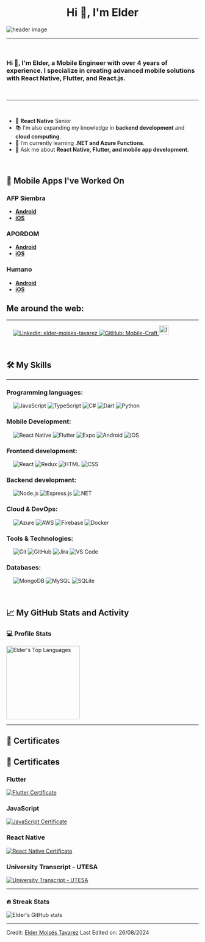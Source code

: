 <h1 align="center">Hi 👋, I'm Elder</h1>

<img src="https://addonwebsolutions.com/wp-content/uploads/2018/08/mobile-app-development-pg.jpg" align="center" alt="header image">

-------------------
&emsp;
<h3 align="left">Hi 👋, I'm Elder, a Mobile Engineer with over 4 years of experience. I specialize in creating advanced mobile solutions with React Native, Flutter, and React.js.</h3>
&emsp;

-------------------
&emsp;
- 📱 **React Native** Senior
- 📚 I'm also expanding my knowledge in **backend development** and **cloud computing**.
- 🌱 I’m currently learning **.NET and Azure Functions**.
- 💬 Ask me about **React Native, Flutter, and mobile app development**.

&emsp;


## 📱 Mobile Apps I've Worked On

### AFP Siembra
- **[Android](https://play.google.com/store/apps/details?id=com.appmovil.siembra)**
- **[iOS](https://apps.apple.com/do/app/mi-siembra/id1495099098?l=en-GB)**

### APORDOM
- **[Android](https://play.google.com/store/apps/details?id=com.solvex.apordom)**
- **[iOS](https://apps.apple.com/do/app/autoridad-portuaria-dominicana/id6479921366?l=en-GB)**

### Humano
- **[Android](https://play.google.com/store/apps/details?id=com.arshumano.app.android&pcampaignid=web_share)**
- **[iOS](https://apps.apple.com/do/app/humano/id905470413?l=en-GB)**
&emsp;

## Me around the web:
-------------------

&emsp;
<a href="https://www.linkedin.com/in/elder-moises-tavarez-4874b9151/">
    ![Linkedin: elder-moises-tavarez](https://img.shields.io/badge/-elder--moises--tavarez-blue?style=flat-square&logo=Linkedin&logoColor=white)
</a>
<a href="https://github.com/Mobile-Craft">
    ![GitHub: Mobile-Craft](https://img.shields.io/github/followers/Mobile-Craft?label=follow&style=social)
</a>
<a href="https://www.instagram.com/mobilecraft_?igsh=MWpueDlwYjR0bmhwOA==">
    <img src="https://upload.wikimedia.org/wikipedia/commons/thumb/9/95/Instagram_logo_2022.svg/1000px-Instagram_logo_2022.svg.png" alt="Instagram: Mobile-Craft" height="25">
</a>

&emsp;

## 🛠️ My Skills
-------------------
### Programming languages:
&emsp;
![JavaScript](https://img.shields.io/badge/-JavaScript-000?&logo=JavaScript)
![TypeScript](https://img.shields.io/badge/-TypeScript-000?&logo=TypeScript&logoColor=007ACC)
![C#](https://img.shields.io/badge/-C%23-000?&logo=C-Sharp)
![Dart](https://img.shields.io/badge/-Dart-000?&logo=Dart)
![Python](https://img.shields.io/badge/-Python-000?&logo=Python)

### Mobile Development:
&emsp;
![React Native](https://img.shields.io/badge/-React%20Native-000?&logo=React)
![Flutter](https://img.shields.io/badge/-Flutter-000?&logo=Flutter)
![Expo](https://img.shields.io/badge/-Expo-000?&logo=Expo)
![Android](https://img.shields.io/badge/-Android-000?&logo=Android)
![iOS](https://img.shields.io/badge/-iOS-000?&logo=Apple)

### Frontend development:
&emsp;
![React](https://img.shields.io/badge/-React-000?&logo=React)
![Redux](https://img.shields.io/badge/-Redux-000?&logo=Redux)
![HTML](https://img.shields.io/badge/-HTML-000?&logo=HTML5)
![CSS](https://img.shields.io/badge/-CSS-000?&logo=CSS3)

### Backend development:
&emsp;
![Node.js](https://img.shields.io/badge/-Node.js-000?&logo=Node.js)
![Express.js](https://img.shields.io/badge/-Express.js-000?&logo=Express)
![.NET](https://img.shields.io/badge/-.NET-000?&logo=.NET)

### Cloud & DevOps:
&emsp;
![Azure](https://img.shields.io/badge/-Azure-000?&logo=Microsoft-Azure)
![AWS](https://img.shields.io/badge/-AWS-000?&logo=Amazon-AWS)
![Firebase](https://img.shields.io/badge/-Firebase-000?&logo=Firebase)
![Docker](https://img.shields.io/badge/-Docker-000?&logo=Docker)

### Tools & Technologies:
&emsp;
![Git](https://img.shields.io/badge/-Git-000?&logo=Git)
![GitHub](https://img.shields.io/badge/-GitHub-000?&logo=GitHub)
![Jira](https://img.shields.io/badge/-Jira-000?&logo=Jira)
![VS Code](https://img.shields.io/badge/-VS%20Code-000?&logo=Visual-Studio-Code)

### Databases:
&emsp;
![MongoDB](https://img.shields.io/badge/-MongoDB-000?&logo=MongoDB)
![MySQL](https://img.shields.io/badge/-MySQL-000?&logo=MySQL)
![SQLite](https://img.shields.io/badge/-SQLite-000?&logo=SQLite)

&emsp;

## 📈 My GitHub Stats and Activity

### 💻 Profile Stats


<img alt="Elder's Top Languages" src="https://github-readme-stats.vercel.app/api/top-langs/?username=Mobile-Craft&langs_count=8&layout=compact&theme=react&hide_border=true&bg_color=1F222E&title_color=F85D7F&icon_color=F8D866" height="192px"/>

------

## 📄 Certificates

## 📄 Certificates

### Flutter
[![Flutter Certificate](https://img.shields.io/badge/View%20Certificate-PDF-orange)](title/TitleFlutter.pdf)

### JavaScript
[![JavaScript Certificate](https://img.shields.io/badge/View%20Certificate-PDF-orange)](title/TitleJS.pdf)

### React Native
[![React Native Certificate](https://img.shields.io/badge/View%20Certificate-PDF-orange)](title/TituloRN.pdf)

### University Transcript - UTESA
[![University Transcript - UTESA](https://img.shields.io/badge/View%20Certificate-PDF-orange)](title/UniversityTranscript-UTESA.pdf)


------

### 🔥 Streak Stats

![Elder's GitHub stats](https://github-readme-streak-stats.herokuapp.com/?user=Mobile-Craft&theme=tokyonight)

------

Credit: [Elder Moisés Tavarez](https://github.com/Mobile-Craft)
Last Edited on: 26/08/2024
